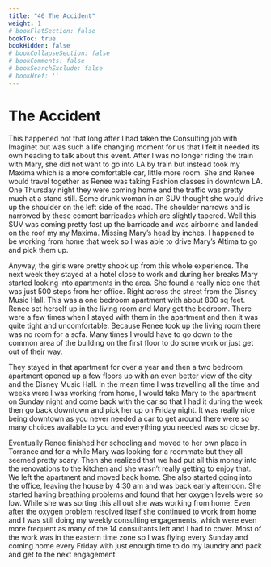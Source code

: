 ```yaml
---
title: "46 The Accident"
weight: 1
# bookFlatSection: false
bookToc: true
bookHidden: false
# bookCollapseSection: false
# bookComments: false
# bookSearchExclude: false
# bookHref: ''
---
```

# The Accident
This happened not that long after I had taken the Consulting job with Imaginet but was such a life changing moment for us that I felt it needed its own heading to talk about this event. After I was no longer riding the train with Mary, she did not want to go into LA by train but instead took my Maxima which is a more comfortable car, little more room. She and Renee would travel together as Renee was taking Fashion classes in downtown LA. One Thursday night they were coming home and the traffic was pretty much at a stand still. Some drunk woman in an SUV thought she would drive up the shoulder on the left side of the road. The shoulder narrows and is narrowed by these cement barricades which are slightly tapered. Well this SUV was coming pretty fast up the barricade and was airborne and landed on the roof my my Maxima.   Missing Mary’s head by inches. I happened to be working from home that week so I was able to drive Mary’s Altima to go and pick them up.

Anyway, the girls were pretty shook up from this whole experience. The next week they stayed at a hotel close to work and during her breaks Mary started looking into apartments in the area. She found a really nice one that was just 500 steps from her office. Right across the street from the Disney Music Hall. This was a one bedroom apartment with about 800 sq feet. Renee set herself up in the living room and Mary got the bedroom. There were a few times when I stayed with them in the apartment and then it was quite tight and uncomfortable. Because Renee took up the living room there was no room for a sofa. Many times I would have to go down to the common area of the building on the first floor to do some work or just get out of their way.

They stayed in that apartment for over a year and then a two bedroom apartment opened up a few floors up with an even better view of the city and the Disney Music Hall. In the mean time I was travelling all the time and weeks were I was working from home, I would take Mary to the apartment on Sunday night and come back with the car so that I had it during the week then go back downtown and pick her up on Friday night. It was really nice being downtown as you never needed a car to get around there were so many choices available to you and everything you needed was so close by.

Eventually Renee finished her schooling and moved to her own place in Torrance and for a while Mary was looking for a roommate but they all seemed pretty scary. Then she realized that we had put all this money into the renovations to the kitchen and she wasn’t really getting to enjoy that. We left the apartment and moved back home. She also started going into the office, leaving the house by 4:30 am and was back early afternoon. She started having breathing problems and found that her oxygen levels were so low. While she was sorting this all out she was working from home. Even after the oxygen problem resolved itself she continued to work from home and I was still doing my weekly consulting engagements, which were even more frequent as many of the 14 consultants left and I had to cover. Most of the work was in the eastern time zone so I was flying every Sunday and coming home every Friday with just enough time to do my laundry and pack and get to the next engagement.